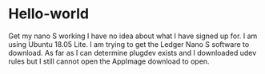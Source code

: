 # Hello-world
Get my nano S working
I have no idea about what I have signed up for.
I am using Ubuntu 18.05 Lite. I am trying to get the Ledger Nano S software to download.
As far as I can determine plugdev exists and I downloaded udev rules but I still cannot open the AppImage download to open.
